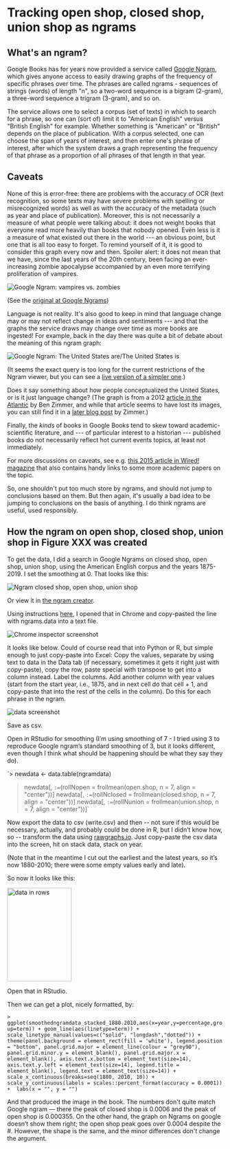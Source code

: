 # Tracking open shop, closed shop, union shop as ngrams 

## What's an ngram?

Google Books has for years now provided a service called [Google Ngram](https://books.google.com/ngrams), which gives anyone access to easily drawing graphs of the frequency of specific phrases over time. The phrases are called ngrams - sequences of strings (words) of length "n", so a two-word sequence is a bigram (2-gram), a three-word sequence a trigram (3-gram), and so on.  

The service allows one to select a corpus (set of texts) in which to search for a phrase, so one can (sort of) limit it to "American English" versus "British English" for example. Whether something is "American" or "British" depends on the place of publication. With a corpus selected, one can choose the span of years of interest, and then enter one's phrase of interest, after which the system draws a graph representing the frequency of that phrase as a proportion of all phrases of that length in that year. 

## Caveats

None of this is error-free: there are problems with the accuracy of OCR (text recognition, so some texts may have severe problems with spelling or misrecognized words) as well as with the accuracy of the metadata (such as year and place of publication). Moreover, this is not necessarily a measure of what people were talking about: it does not weight books that everyone read more heavily than books that nobody opened. Even less is it a measure of what existed out there in the world --- an obvious point, but one that is all too easy to forget. To remind yourself of it, it is good to consider this graph every now and then. Spoiler alert: it does not mean that we have, since the last years of the 20th century, been facing an ever-increasing zombie apocalypse accompanied by an even more terrifying proliferation of vampires.

![Google Ngram: vampires vs. zombies](https://github.com/vhulden/governmentbythebosses/blob/main/ngram/vampirezombie.png)

(See the [original at Google Ngrams](https://books.google.com/ngrams/graph?content=zombie%2Cvampire&year_start=1900&year_end=2019&corpus=26&smoothing=3]))

Language is not reality. It's also good to keep in mind that language change may or may not reflect change in ideas and sentiments --- and that the graphs the service draws may change over time as more books are ingested! For example, back in the day there was  quite a bit of debate about the meaning of this ngram graph:

![Google Ngram: The United States are/The United States is](https://github.com/vhulden/governmentbythebosses/blob/main/ngram/us-are-vs-us-is1.png)

(It seems the exact query is too long for the current restrictions of the Ngram viewer, but you can see a [live version of a simpler one](https://books.google.com/ngrams/graph?content=The+United+States+are%2CThe+United+States+is&year_start=1770&year_end=2000&corpus=28&smoothing=3&direct_url=t1%3B%2CThe%20United%20States%20are%3B%2Cc0%3B.t1%3B%2CThe%20United%20States%20is%3B%2Cc0).)

Does it say something about how people conceptualized the United States, or is it just language change? (The graph is from a 2012 [article in the Atlantic](https://www.theatlantic.com/technology/archive/2012/10/bigger-better-google-ngrams-brace-yourself-for-the-power-of-grammar/263487/) by Ben Zimmer, and while that article seems to have lost its images, you can still find it in a [later blog post](https://languagelog.ldc.upenn.edu/nll/?p=8472) by Zimmer.)

Finally, the *kinds* of books in Google Books tend to skew toward academic-scientific literature, and --- of particular interest to a historian --- published books do not necessarily reflect hot current events topics, at least not immediately. 

For more discussions on caveats, see e.g. [this 2015 article in Wired! magazine](https://www.wired.com/2015/10/pitfalls-of-studying-language-with-google-ngram/) that also contains handy links to some more academic papers on the topic.

So, one shouldn't put too much store by ngrams, and should not jump to conclusions based on them. But then again, it's usually a bad idea to be jumping to conclusions on the basis of anything. I do think ngrams are useful, used responsibly.


## How the ngram on open shop, closed shop, union shop in Figure XXX was created

To get the data, I did a search in Google Ngrams on closed shop, open shop, union shop, using the American English corpus and the years 1875-2019. I set the smoothing at 0. That looks like this:

![Ngram closed shop, open shop, union shop](https://github.com/vhulden/governmentbythebosses/blob/main/ngram/closedopenunion-google.png)

Or view it in [the ngram creator](https://books.google.com/ngrams/graph?content=closed+shop%2Copen+shop%2Cunion+shop&year_start=1875&year_end=2019&corpus=28&smoothing=0).

Using instructions [here](https://johannesfilter.com/how-to-export-data-from-google-ngram-viewer/), I opened that in Chrome and copy-pasted the line with ngrams.data into a text file.

![Chrome inspector screenshot](https://github.com/vhulden/governmentbythebosses/blob/main/ngram/chromedata.png)

It looks like below. Could of course read that into Python or R, but simple enough to just copy-paste into Excel: Copy the values, separate by using text to data in the Data tab (if necessary, sometimes it gets it right just with copy-paste), copy the row, paste special with transpose to get into a column instead. Label the columns. Add another column with year values (start from the start year, i.e., 1875, and in next cell do that cell + 1, and copy-paste that into the rest of the cells in the column). Do this for each phrase in the ngram.

![data screenshot](https://github.com/vhulden/governmentbythebosses/blob/main/ngram/data.png)

Save as csv. 

Open in RStudio for smoothing (I’m using smoothing of 7 - I tried using 3 to reproduce Google ngram’s standard smoothing of 3, but it looks different, even though I think what should be happening should be what they say they do).

`> newdata <- data.table(ngramdata)
> newdata[, `:=`(rollNopen = frollmean(open.shop, n = 7, align = "center"))]
> newdata[, `:=`(rollNclosed = frollmean(closed.shop, n = 7, align = "center"))]
> newdata[, `:=`(rollNunion = frollmean(union.shop, n = 7, align = "center"))]`


Now export the data to csv (write.csv) and then -- not sure if this would be necessary, actually, and probably could be done in R, but I didn’t know how, so -- transform the data using [rawgraphs.io](https://rawgraphs.io/). Just copy-paste the csv data into the screen, hit on stack data, stack on year.

(Note that in the meantime I cut out the earliest and the latest years, so it’s now 1880-2010; there were some empty values early and late).

So now it looks like this:

<img src="https://github.com/vhulden/governmentbythebosses/blob/main/ngram/datarows.png" width=150 height=218 alt="data in rows">

Open that in RStudio.

Then we can get a plot, nicely formatted, by:

`> ggplot(smoothedngramdata_stacked_1880.2010,aes(x=year,y=percentage,group=term)) + geom_line(aes(linetype=term)) +  scale_linetype_manual(values=c("solid", "longdash","dotted")) + theme(panel.background = element_rect(fill = 'white'), legend.position = "bottom", panel.grid.major = element_line(colour = "grey90"),  panel.grid.minor.y = element_blank(), panel.grid.major.x = element_blank(), axis.text.x.bottom = element_text(size=14), axis.text.y.left = element_text(size=14), legend.title = element_blank(), legend.text = element_text(size=14)) + scale_x_continuous(breaks=seq(1880, 2010, 10)) + scale_y_continuous(labels = scales::percent_format(accuracy = 0.0001)) +  labs(x = "", y = "")`

And that produced the image in the book. The numbers don't quite match Google ngram &mdash; there the peak of closed shop is 0.0006 and the peak of open shop is 0.000355. On the other hand, the graph on Ngrams on google doesn’t show them right; the open shop peak goes over 0.0004 despite the #.  However, the shape is the same, and the minor differences don't change the argument.
